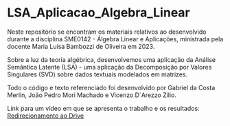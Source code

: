 # LSA_Aplicacao_Algebra_Linear
Neste repositório se encontram os materiais relativos ao desenvolvido durante a disciplina SME0142 - Álgebra Linear e Aplicações, ministrada pela docente Maria Luísa Bambozzi de Oliveira em 2023. 

Sobre a luz da teoria algébrica, desenvolvemos uma aplicação da Análise Semântica Latente (LSA) - uma aplicação da Decomposição por Valores Singulares (SVD) sobre dados textuais modelados em matrizes.

Todo o código e texto referenciado foi desenvolvido por Gabriel da Costa Merlin, João Pedro Mori Machado e Vicenzo D`Arezzo Zilio.

Link para um vídeo em que se apresenta o trabalho e os resultados: [Redirecionamento ao Drive](https://drive.google.com/file/d/1EY_oeEmykS5fjfx5hk2vNBSO8ITCUFNg/view)
